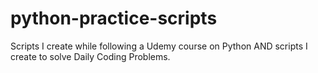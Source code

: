 # python-practice-scripts
Scripts I create while following a Udemy course on Python AND scripts I create to solve Daily Coding Problems.
